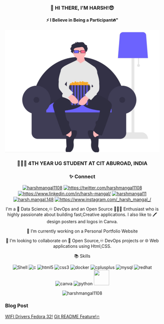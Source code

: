 <div align="center">
<h3>👋 HI THERE, I'M HARSH!😎</h3>
<h4>⚡ I Believe in Being a Participant🔥" </h4> </div>
<img src="https://github.com/harshmangal1108/harshmangal1108/blob/master/%7B104BFCD4-DECD-4790-88B5-C3FAED644E01%7D.png.jpg">
<div align="center">
<h3>👨🏻‍🎓 4TH YEAR UG STUDENT AT CIT ABUROAD, INDIA</h3>
<!--  <h3>📲 Contact </h3>
  <a href="https://wa.me/5518996643974?text=Olá!%20Alexandre"
    <img src="https://img.shields.io/badge/WHATSAPP-%2325D366.svg?&style=for-the-badge&logo=whatsapp&logoColor=white" />    
  </a>&nbsp;&nbsp;-->
  <h3>✨ Connect</h3>
  <p align="center">
<a href="https://dev.to/harshmangal1108"  target="_blank"><img align="center" src="https://cdn.jsdelivr.net/npm/simple-icons@3.0.1/icons/dev-dot-to.svg" alt="harshmangal1108" height="30" width="30" /></a>
<a href="https://twitter.com/harshmangal1108"  target="_blank"><img align="center" src="https://cdn2.iconfinder.com/data/icons/social-media-2285/512/1_Twitter3_colored_svg-256.png" alt="https://twitter.com/harshmangal1108" height="30" width="30" /></a>
<a href="https://www.linkedin.com/in/harsh-mangal/"  target="_blank"><img align="center" src="https://cdn2.iconfinder.com/data/icons/social-media-2285/512/1_Linkedin_unofficial_colored_svg-512.png" alt="https://www.linkedin.com/in/harsh-mangal/" height="30" width="30" /></a>
<a href="https://kaggle.com/harshmangal11" target="_blank"><img align="center" src="https://cdn3.iconfinder.com/data/icons/logos-and-brands-adobe/512/189_Kaggle-256.png" alt="harshmangal11" height="30" width="30" /></a>
<a href="https://fb.com/harsh.mangal.148"  target="_blank"><img align="center" src="https://cdn1.iconfinder.com/data/icons/social-media-2285/512/Colored_Facebook3_svg-512.png" alt="harsh.mangal.148" height="30" width="30" /></a>
<a href="https://www.instagram.com/_harsh_mangal_/" target="_blank"><img align="center" src="https://cdn2.iconfinder.com/data/icons/social-media-2285/512/1_Instagram_colored_svg_1-512.png" alt="https://www.instagram.com/_harsh_mangal_/" height="30" width="30" /></a>
</p>
  
 <!-- <a href="https://www.linkedin.com/in/harsh-mangal/">
    <img src="https://img.shields.io/badge/linkedin-%230077B5.svg?&style=for-the-badge&logo=linkedin&logoColor=white" />
  </a>&nbsp;&nbsp;
  <a href="https://instagram.com/_harsh_mangal_">
    <img src="https://img.shields.io/badge/instagram-%23E4405F.svg?&style=for-the-badge&logo=instagram&logoColor=white" />        
  </a>&nbsp;&nbsp; -->
 <p>I'm a 🧠 Data Science,♾️ DevOps and an Open Source 👨🏻‍💻 Enthusiast who is highly passionate about building fast,Creative applications. I also like to 🖍️ design posters and logos in Canva.</p>
  <p>🔭 I’m currently working on a Personal Portfolio Website</p>
 <p>🤝 I’m looking to collaborate on 📖 Open Source,♾️ DevOps projects or 🌐 Web applications using Html,CSS.</p 
 <h3>📚 Skills </h3>
  <p>
  <img src="https://c7.uihere.com/files/359/509/99/angle-brand-green-apps-terminal-pc-104.jpg" alt="Shell" height="50" width="50"/>
 <img src="https://img.icons8.com/color/48/000000/c-programming.png" alt="c" width="50" height="50"/> 
 <img src="https://img.icons8.com/color/48/000000/html-5.png" alt="html5" width="50" height="50"/>
 <img src="https://img.icons8.com/color/48/000000/css3.png" alt="css3" width="50" height="50"/> 
 <img src="https://cdn.iconscout.com/icon/free/png-256/docker-226091.png" alt="docker" width="50" height="50"/>
    <img src="https://img.icons8.com/color/48/000000/c-plus-plus-logo.png"  alt="cplusplus" width="50" height="50"/> 
  <img src="https://image.flaticon.com/icons/svg/1199/1199128.svg" alt="mysql" width="50" height="50"/> 
  <img src="https://access.redhat.com/webassets/avalon/g/shadowman-200.png" alt="redhat" width="50" height="50"/> 
  <img src="https://img.icons8.com/plasticine/100/000000/canva.png" alt="canva" width="50" height="50" />
  <img src="https://cdn3.iconfinder.com/data/icons/logos-and-brands-adobe/512/267_Python-512.png" alt="python" width="50" height="50"/> 
  <img src="https://upload.wikimedia.org/wikipedia/commons/thumb/c/c5/Nginx_logo.svg/1200px-Nginx_logo.svg.png" width="50" height="50"/></p></div>
 <p align="center"> <img src="https://komarev.com/ghpvc/?username=harshmangal1108" alt="harshmangal1108" /> </p>
 
 <h3>Blog Post</h3> 
  <!-- BLOG-POST-LIST:START -->
<a href="https://dev.to/harshmangal1108/wifi-drivers-fedora-32-4occ">WIFI Drivers Fedora 32!</a>
<a href="https://dev.to/harshmangal1108/git-readme-feature-1jb5">Git README Feature!🔥</a>
<!-- BLOG-POST-LIST:END -->


 
